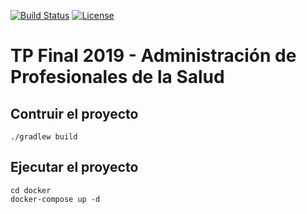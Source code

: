 [![Build Status](https://travis-ci.org/FRRe-DACS/tp2019.svg?branch=master)](https://travis-ci.org/FRRe-DACS/tp2019)
[![License](https://img.shields.io/github/license/FRRe-DACS/tp2019.svg)](https://www.apache.org/licenses/LICENSE-2.0.txt)

# TP Final 2019 - Administración de Profesionales de la Salud

## Contruir el proyecto

```console
./gradlew build
```

## Ejecutar el proyecto

```console
cd docker
docker-compose up -d
```
